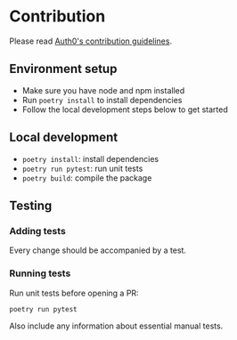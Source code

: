 # Contribution

Please read [Auth0's contribution guidelines](https://github.com/auth0/open-source-template/blob/master/GENERAL-CONTRIBUTING.md).

## Environment setup

- Make sure you have node and npm installed
- Run `poetry install` to install dependencies
- Follow the local development steps below to get started

## Local development

- `poetry install`: install dependencies
- `poetry run pytest`: run unit tests 
- `poetry build`: compile the package

## Testing

### Adding tests

Every change should be accompanied by a test.

### Running tests

Run unit tests before opening a PR:

```bash
poetry run pytest
```

Also include any information about essential manual tests.